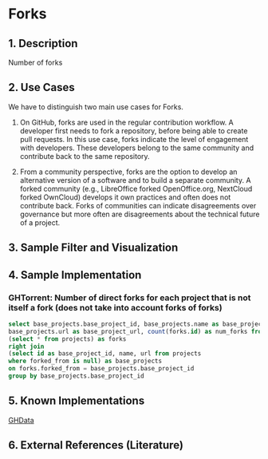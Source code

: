 # Forks

## 1. Description
Number of forks

## 2. Use Cases
We have to distinguish two main use cases for Forks.

1) On GitHub, forks are used in the regular contribution workflow. A developer first needs to fork a repository, before being able to create pull requests. In this use case, forks indicate the level of engagement with developers. These developers belong to the same community and contribute back to the same repository.

2) From a community perspective, forks are the option to develop an alternative version of a software and to build a separate community. A forked community (e.g., LibreOffice forked OpenOffice.org, NextCloud forked OwnCloud) develops it own practices and often does not contribute back. Forks of communities can indicate disagreements over governance but more often are disagreements about the technical future of a project.

## 3. Sample Filter and Visualization

## 4. Sample Implementation
### GHTorrent: Number of direct forks for each project that is not itself a fork (does not take into account forks of forks)

```SQL
select base_projects.base_project_id, base_projects.name as base_project_name,
base_projects.url as base_project_url, count(forks.id) as num_forks from
(select * from projects) as forks
right join
(select id as base_project_id, name, url from projects
where forked_from is null) as base_projects
on forks.forked_from = base_projects.base_project_id
group by base_projects.base_project_id
```

## 5. Known Implementations

[GHData](https://github.com/OSSHealth/ghdata)

## 6. External References (Literature)
